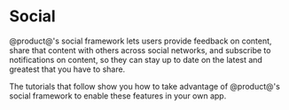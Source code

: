 # Social [](id=social)

@product@'s social framework lets users provide feedback on content, share that
content with others across social networks, and subscribe to notifications on
content, so they can stay up to date on the latest and greatest that you have to
share. 

The tutorials that follow show you how to take advantage of @product@'s social 
framework to enable these features in your own app. 
